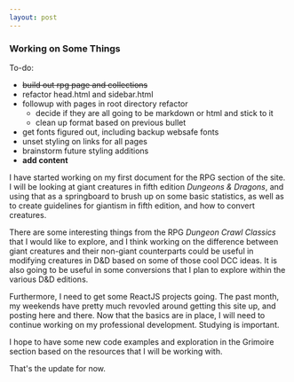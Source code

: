 ```yaml
---
layout: post
---
```


### Working on Some Things

To-do:

* ~~build out rpg page and collections~~
* refactor head.html and sidebar.html
* followup with pages in root directory refactor
	* decide if they are all going to be markdown or html and stick to it
	* clean up format based on previous bullet
* get fonts figured out, including backup websafe fonts
* unset styling on links for all pages
* brainstorm future styling additions
* **add content**

I have started working on my first document for the RPG section
of the site. I will be looking at giant creatures in fifth
edition *Dungeons & Dragons*, and using that as a springboard
to brush up on some basic statistics, as well as to create guidelines
for giantism in fifth edition, and how to convert creatures.

There are some interesting things from the RPG *Dungeon Crawl Classics*
that I would like to explore, and I think working on the difference between
giant creatures and their non-giant counterparts could be useful in
modifying creatures in D&D based on some of those cool DCC ideas. It is also
going to be useful in some conversions that I plan to explore within the
various D&D editions.

Furthermore, I need to get some ReactJS projects going. The past month, my
weekends have pretty much revovled around getting this site up, and posting
here and there. Now that the basics are in place, I will need to continue working
on my professional development. Studying is important.

I hope to have some new code examples and exploration in the Grimoire section
based on the resources that I will be working with.

That's the update for now.

